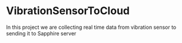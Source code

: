 # VibrationSensorToCloud
 In this project we are collecting real time data from vibration sensor to sending it to Sapphire server
